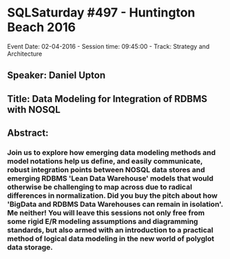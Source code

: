 # SQLSaturday #497 - Huntington Beach 2016
Event Date: 02-04-2016 - Session time: 09:45:00 - Track: Strategy and Architecture
## Speaker: Daniel Upton
## Title: Data Modeling for Integration of RDBMS with NOSQL
## Abstract:
### Join us to explore how emerging data modeling methods and model notations help us define, and easily communicate, robust integration points between NOSQL data stores and emerging RDBMS 'Lean Data Warehouse' models that would otherwise be challenging to map across due to radical differences in normalization.   Did you buy the pitch about how 'BigData and RDBMS  Data Warehouses can remain in isolation'.      Me neither!      You will leave this sessions not only free from some rigid E/R modeling assumptions and diagramming standards, but also armed with an introduction to a practical method of logical data modeling in the new world of polyglot data storage.
